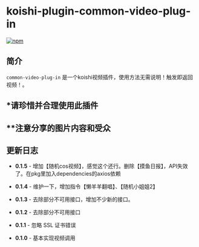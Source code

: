 # koishi-plugin-common-video-plug-in

[![npm](https://img.shields.io/npm/v/koishi-plugin-beauty-img?style=flat-square)](https://www.npmjs.com/package/koishi-plugin-common-video-plug-in)

## 简介
`common-video-plug-in` 是一个koishi视频插件，使用方法无需说明！触发即返回视频！。


## *请珍惜并合理使用此插件
## **注意分享的图片内容和受众



## 更新日志

- **0.1.5** - 增加【随机cos视频】，感觉这个还行。删除【摸鱼日报】，API失效了。在pkg里加入dependencies的axios依赖

- **0.1.4** - 维护一下，增加指令【懒羊羊翻唱】、【随机小姐姐2】

- **0.1.3** - 去除部分不可用接口，增加不少新的接口。

- **0.1.2** - 去除部分不可用接口

- **0.1.1** - 忽略 SSL 证书错误

- **0.1.0** - 基本实现视频调用
